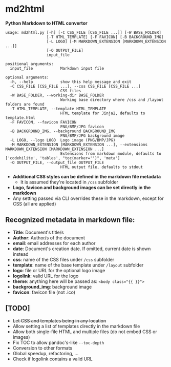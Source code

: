 # md2html
**Python Markdown to HTML convertor**

```
usage: md2html.py [-h] [-C CSS_FILE [CSS_FILE ...]] [-W BASE_FOLDER]
                  [-T HTML_TEMPLATE] [-F FAVICON] [-B BACKGROUND_IMG]
                  [-L LOGO] [-M MARKDOWN_EXTENSION [MARKDOWN_EXTENSION ...]]
                  [-O OUTPUT_FILE]
                  input_file

positional arguments:
  input_file            Markdown input file

optional arguments:
  -h, --help            show this help message and exit
  -C CSS_FILE [CSS_FILE ...], --css CSS_FILE [CSS_FILE ...]
                        CSS files
  -W BASE_FOLDER, --working-dir BASE_FOLDER
                        Working base directory where /css and /layout folders are found
  -T HTML_TEMPLATE, --template HTML_TEMPLATE
                        HTML template for Jinja2, defaults to template.html
  -F FAVICON, --favicon FAVICON
                        PNG/BMP/JPG favicon
  -B BACKGROUND_IMG, --background BACKGROUND_IMG
                        PNG/BMP/JPG background image
  -L LOGO, --logo LOGO  Logo image (PNG/BMP/JPG)
  -M MARKDOWN_EXTENSION [MARKDOWN_EXTENSION ...], --extensions MARKDOWN_EXTENSION [MARKDOWN_EXTENSION ...]
                        Extensions from markdown module, defaults to ['codehilite', 'tables', "toc(marker='')", 'meta']
  -O OUTPUT_FILE, --output_file OUTPUT_FILE
                        HTML output file, defaults to stdout

```

- **Additional CSS styles can be defined in the markdown file metadata**
    - It is assumed they're located in `/css` subfolder
- **Logo, favicon and background images can be set directly in the markdown**
- Any setting passed via CLI overrides these in the markdown, except for CSS (all are applied)

## Recognized metadata in markdown file:

- **Title**: Document's title/s
- **Author**: Author/s of the document
- **email**: email addresses for each author
- **date**: Document's creation date. If omitted, current date is shown instead
- **css**: name of the CSS files under `/css` subfolder
- **template**: name of the base template under `/layout` subfolder
- **logo**: file or URL for the optional logo image
- **logolink**: valid URL for the logo
- **theme**: anything here will be passed as: `<body class="{{ }}">`
- **background_img**: background image
- **favicon**: favicon file (not .ico)

## [TODO]

* ~~Let CSS and templates being in any location~~
* Allow setting a list of templates directly in the markdown file
* Allow both single-file HTML and multiple files (do not embed CSS or images)
* Fix TOC to allow pandoc's-like `--toc-depth`
* Conversion to other formats
* Global speedup, refactoring, ...
* Check if logolink contains a valid URL
